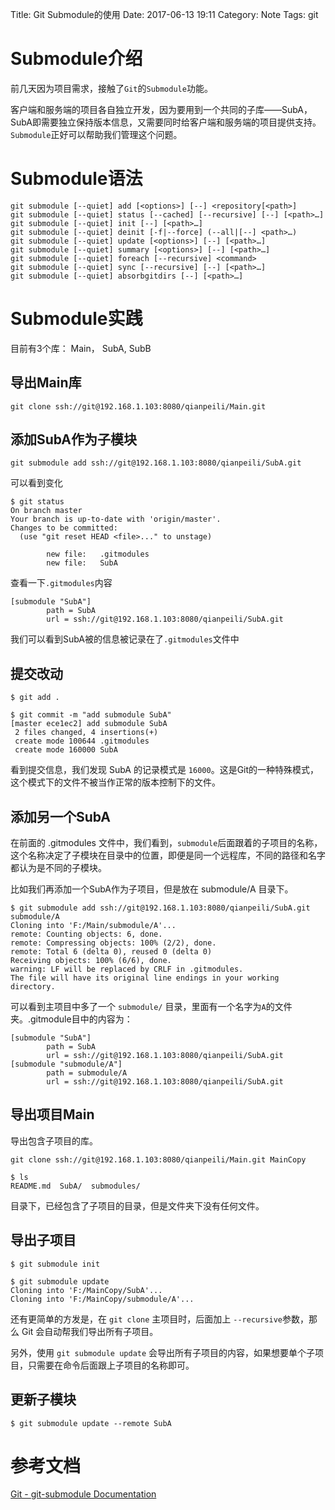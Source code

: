 Title: Git Submodule的使用
Date: 2017-06-13 19:11
Category: Note
Tags: git


# Submodule介绍

前几天因为项目需求，接触了`Git`的`Submodule`功能。

客户端和服务端的项目各自独立开发，因为要用到一个共同的子库——SubA，SubA即需要独立保持版本信息，又需要同时给客户端和服务端的项目提供支持。`Submodule`正好可以帮助我们管理这个问题。

# Submodule语法
	
	git submodule [--quiet] add [<options>] [--] <repository[<path>]
	git submodule [--quiet] status [--cached] [--recursive] [--] [<path>…​]
	git submodule [--quiet] init [--] [<path>…​]
	git submodule [--quiet] deinit [-f|--force] (--all|[--] <path>…​)
	git submodule [--quiet] update [<options>] [--] [<path>…​]
	git submodule [--quiet] summary [<options>] [--] [<path>…​]
	git submodule [--quiet] foreach [--recursive] <command>
	git submodule [--quiet] sync [--recursive] [--] [<path>…​]
	git submodule [--quiet] absorbgitdirs [--] [<path>…​]

# Submodule实践

目前有3个库： Main， SubA, SubB

## 导出Main库

	git clone ssh://git@192.168.1.103:8080/qianpeili/Main.git

## 添加SubA作为子模块

	git submodule add ssh://git@192.168.1.103:8080/qianpeili/SubA.git

可以看到变化

	$ git status
	On branch master
	Your branch is up-to-date with 'origin/master'.
	Changes to be committed:
	  (use "git reset HEAD <file>..." to unstage)
	
	        new file:   .gitmodules
	        new file:   SubA

查看一下`.gitmodules`内容
	
	[submodule "SubA"]
	        path = SubA
	        url = ssh://git@192.168.1.103:8080/qianpeili/SubA.git

我们可以看到SubA被的信息被记录在了`.gitmodules`文件中

## 提交改动


	$ git add .
	
	$ git commit -m "add submodule SubA"
	[master ece1ec2] add submodule SubA
	 2 files changed, 4 insertions(+)
	 create mode 100644 .gitmodules
	 create mode 160000 SubA

看到提交信息，我们发现 SubA 的记录模式是 `16000`。这是Git的一种特殊模式，这个模式下的文件不被当作正常的版本控制下的文件。

## 添加另一个SubA

在前面的 .gitmodules 文件中，我们看到，`submodule`后面跟着的子项目的名称，这个名称决定了子模块在目录中的位置，即便是同一个远程库，不同的路径和名字都认为是不同的子模块。

比如我们再添加一个SubA作为子项目，但是放在 submodule/A 目录下。
	
	$ git submodule add ssh://git@192.168.1.103:8080/qianpeili/SubA.git submodule/A
	Cloning into 'F:/Main/submodule/A'...
	remote: Counting objects: 6, done.
	remote: Compressing objects: 100% (2/2), done.
	remote: Total 6 (delta 0), reused 0 (delta 0)
	Receiving objects: 100% (6/6), done.
	warning: LF will be replaced by CRLF in .gitmodules.
	The file will have its original line endings in your working directory.

可以看到主项目中多了一个 `submodule/` 目录，里面有一个名字为`A`的文件夹。.gitmodule目中的内容为：

	[submodule "SubA"]
	        path = SubA
	        url = ssh://git@192.168.1.103:8080/qianpeili/SubA.git
	[submodule "submodule/A"]
	        path = submodule/A
	        url = ssh://git@192.168.1.103:8080/qianpeili/SubA.git



## 导出项目Main

导出包含子项目的库。

	git clone ssh://git@192.168.1.103:8080/qianpeili/Main.git MainCopy

	$ ls
	README.md  SubA/  submodules/

目录下，已经包含了子项目的目录，但是文件夹下没有任何文件。

## 导出子项目

	$ git submodule init
	
	$ git submodule update
	Cloning into 'F:/MainCopy/SubA'...
	Cloning into 'F:/MainCopy/submodule/A'...

还有更简单的方发是，在 `git clone` 主项目时，后面加上 `--recursive`参数，那么 Git 会自动帮我们导出所有子项目。

另外，使用 `git submodule update` 会导出所有子项目的内容，如果想要单个子项目，只需要在命令后面跟上子项目的名称即可。

## 更新子模块


	$ git submodule update --remote SubA



# 参考文档

[Git - git-submodule Documentation](https://git-scm.com/docs/git-submodule)





